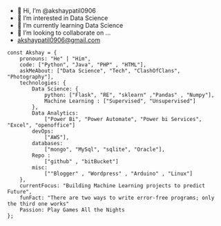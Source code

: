 - 👋 Hi, I’m @akshaypatil0906
- 👀 I’m interested in Data Science
- 🌱 I’m currently learning Data Science
- 💞️ I’m looking to collaborate on ...
- akshaypatil0906@gmail.com
```
const Akshay = {
    pronouns: "He" | "Him",
    code: ["Python", "Java", "PHP" , "HTML"],
    askMeAbout: ["Data Science", "Tech", "ClashOfClans", "Photography"],
    technologies: {
        Data Science: {
            python: ["Flask", "RE", "sklearn" ,"Pandas" , "Numpy"],
            Machine Learning : ["Supervised", "Unsupervised"]
        },
        Data Analytics: 
            ["Power Bi", "Power Automate", "Power bi Services", "Excel", "openoffice"]
        devOps: 
            ["AWS"],
        databases: 
            ["mongo", "MySql", "sqlite", "Oracle"],
        Repo :
            ["github" , "bitBucket"]
        misc:
            [""Blogger" , "Wordpress" , "Arduino" , "Linux"]
    },
    currentFocus: "Building Machine Learning projects to predict Future",
    funFact: "There are two ways to write error-free programs; only the third one works"
    Passion: Play Games All the Nights
};
```
<!---
akshaypatil0906/akshaypatil0906 is a ✨ special ✨ repository because its `README.md` (this file) appears on your GitHub profile.
You can click the Preview link to take a look at your changes.
--->

